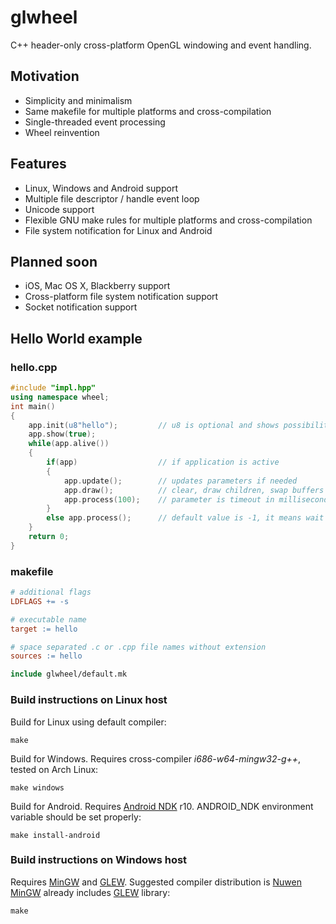 # glwheel

C++ header-only cross-platform OpenGL windowing and event handling.

## Motivation

- Simplicity and minimalism
- Same makefile for multiple platforms and cross-compilation
- Single-threaded event processing
- Wheel reinvention

## Features

- Linux, Windows and Android support
- Multiple file descriptor / handle event loop
- Unicode support
- Flexible GNU make rules for multiple platforms and cross-compilation
- File system notification for Linux and Android

## Planned soon

- iOS, Mac OS X, Blackberry support
- Cross-platform file system notification support
- Socket notification support

## Hello World example

### hello.cpp

```cpp
#include "impl.hpp"
using namespace wheel;
int main()
{
    app.init(u8"hello");         // u8 is optional and shows possibility to use Unicode
    app.show(true);
    while(app.alive())
    {
        if(app)                  // if application is active
        {
            app.update();        // updates parameters if needed
            app.draw();          // clear, draw children, swap buffers
            app.process(100);    // parameter is timeout in milliseconds
        }
        else app.process();      // default value is -1, it means wait for next event
    }
    return 0;
}
```

### makefile

```makefile
# additional flags
LDFLAGS += -s

# executable name
target := hello

# space separated .c or .cpp file names without extension
sources	:= hello

include glwheel/default.mk
```

### Build instructions on Linux host

Build for Linux using default compiler:
```
make
```
Build for Windows. Requires cross-compiler *i686-w64-mingw32-g++*, tested on Arch Linux:
```
make windows
```
Build for Android. Requires [Android NDK](https://developer.android.com/tools/sdk/ndk/index.html) r10. ANDROID_NDK environment variable should be set properly:
```
make install-android
```
### Build instructions on Windows host

Requires [MinGW](http://www.mingw.org) and [GLEW](http://glew.sourceforge.net). Suggested compiler distribution is [Nuwen MinGW](http://nuwen.net/mingw.html) already includes [GLEW](http://glew.sourceforge.net) library:
```
make
```
